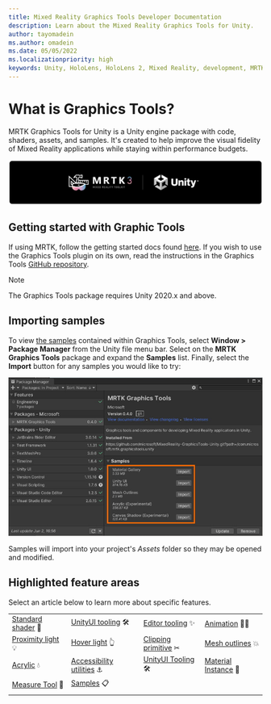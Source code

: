```yaml
---
title: Mixed Reality Graphics Tools Developer Documentation
description: Learn about the Mixed Reality Graphics Tools for Unity.
author: tayomadein
ms.author: omadein
ms.date: 05/05/2022
ms.localizationpriority: high
keywords: Unity, HoloLens, HoloLens 2, Mixed Reality, development, MRTK, Graphics Tools, MRGT, MR Graphics Tools, Standard Shader
---
```


# What is Graphics Tools?

MRTK Graphics Tools for Unity is a Unity engine package with code, shaders, assets, and samples. It's created to help improve the visual fidelity of Mixed Reality applications while staying within performance budgets.

![Graphics Tools](images/MRTKBanner.png)

## Getting started with Graphic Tools

If using MRTK, follow the getting started docs found [here](https://docs.microsoft.com/windows/mixed-reality/mrtk-unity/mrtk2/#getting-started-with-mrtk). If you wish to use the Graphics Tools plugin on its own, read the instructions in the Graphics Tools [GitHub repository](https://github.com/microsoft/MixedReality-GraphicsTools-Unity).

> [!NOTE]
> The Graphics Tools package requires Unity 2020.x and above.

## Importing samples

To view [the samples](features/samples/acrylic.md) contained within Graphics Tools, select **Window > Package Manager** from the Unity file menu bar. Select on the **MRTK Graphics Tools** package and expand the **Samples** list. Finally, select the **Import** button for any samples you would like to try:

![Package Manager Samples](images/PackageManagerSamples.jpg)

Samples will import into your project's *Assets* folder so they may be opened and modified.

## Highlighted feature areas

Select an article below to learn more about specific features.

|||||
|---|---|---|---|
| [Standard shader](features/standard-shader.md) 🎨 | [UnityUI tooling](features/unityui-tooling.md) 🛠 | [Editor tooling](features/editor-tooling.md) ✨ | [Animation](features/animation.md) 🚶‍♀️|
| [Proximity light](features/proximity-light.md) 💡| [Hover light](features/hover-light.md) 👆| [Clipping primitive](features/clipping-primitive.md) ✂| [Mesh outlines](features/mesh-outlines.md) 💥 |
| [Acrylic](features/acrylic.md) 💧 | [Accessibility utilities](features/accessibility-utilities.md) ⚓| [UnityUI Tooling](features/unityui-tooling.md) 🛠️ | [Material Instance](features/material-instance.md) 🌈 |
| [Measure Tool](features/measure-tool.md) 📏 | [Samples](features/samples/acrylic.md)  📋|  |  |
|||||

